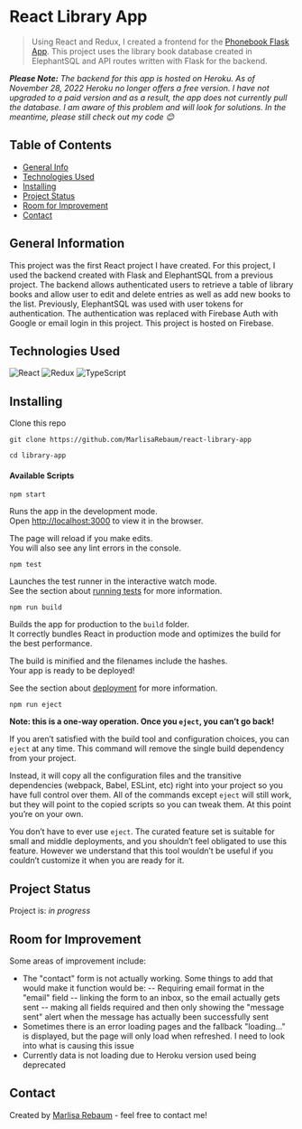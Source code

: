 # React Library App
> Using React and Redux, I created a frontend for the 
[Phonebook Flask App](https://github.com/MarlisaRebaum/phonebook-app).
This project uses the library book database created in ElephantSQL and API 
routes written with Flask for the backend.

***Please Note:*** *The backend for this app is hosted on Heroku. 
As of November 28, 2022 Heroku no longer offers a free version. I have not 
upgraded to a paid version and as a result, the app does not currently pull the 
database. I am aware of this problem and will look for solutions. In the meantime, 
please still check out my code :blush:*

## Table of Contents
* [General Info](#general-information)
* [Technologies Used](#technologies-used)
* [Installing](#installing)
* [Project Status](#project-status)
* [Room for Improvement](#room-for-improvement)
* [Contact](#contact)


## General Information
This project was the first React project I have created. For this project, I used
the backend created with Flask and ElephantSQL from a previous project. The backend
allows authenticated users to retrieve a table of library books and allow user to
edit and delete entries as well as add new books to the list. Previously, 
ElephantSQL was used with user tokens for authentication. The authentication was
replaced with Firebase Auth with Google or email login in this project. This 
project is hosted on Firebase. 

## Technologies Used
![React](https://img.shields.io/badge/react-%2320232a.svg?style=for-the-badge&logo=react&logoColor=%2361DAFB)
![Redux](https://img.shields.io/badge/redux-%23593d88.svg?style=for-the-badge&logo=redux&logoColor=white)
![TypeScript](https://img.shields.io/badge/typescript-%23007ACC.svg?style=for-the-badge&logo=typescript&logoColor=white)

## Installing

Clone this repo

```
git clone https://github.com/MarlisaRebaum/react-library-app

cd library-app
```  

#### Available Scripts

```  
npm start
```   

Runs the app in the development mode.\
Open [http://localhost:3000](http://localhost:3000) to view it in the browser.

The page will reload if you make edits.\
You will also see any lint errors in the console.

```  
npm test
```  
Launches the test runner in the interactive watch mode.\
See the section about [running tests](https://facebook.github.io/create-react-app/docs/running-tests) 
for more information.

```  
npm run build
```  
Builds the app for production to the `build` folder.\
It correctly bundles React in production mode and optimizes the build for the best performance.

The build is minified and the filenames include the hashes.\
Your app is ready to be deployed!

See the section about [deployment](https://facebook.github.io/create-react-app/docs/deployment) for more information.

```  
npm run eject
```  

**Note: this is a one-way operation. Once you `eject`, you can’t go back!**

If you aren’t satisfied with the build tool and configuration choices, you can `eject` at any time. This command will remove the single build dependency from your project.

Instead, it will copy all the configuration files and the transitive dependencies (webpack, Babel, ESLint, etc) right into your project so you have full control over them. All of the commands except `eject` will still work, but they will point to the copied scripts so you can tweak them. At this point you’re on your own.

You don’t have to ever use `eject`. The curated feature set is suitable for small and middle deployments, and you shouldn’t feel obligated to use this feature. However we understand that this tool wouldn’t be useful if you couldn’t customize it when you are ready for it.

## Project Status
Project is:  _in progress_ 

## Room for Improvement
Some areas of improvement include:

- The "contact" form is not actually working. Some things to add that would make
it function would be:
  -- Requiring email format in the "email" field
  -- linking the form to an inbox, so the email actually gets sent
  -- making all fields required and then only showing the "message sent" alert 
  when the message has actually been successfully sent
- Sometimes there is an error loading pages and the fallback "loading..." is 
displayed, but the page will only load when refreshed. I need to look into what
is causing this issue
- Currently data is not loading due to Heroku version used being deprecated

## Contact
Created by [Marlisa Rebaum](https://www.linkedin.com/in/marlisarebaum/) - feel free to contact me!
